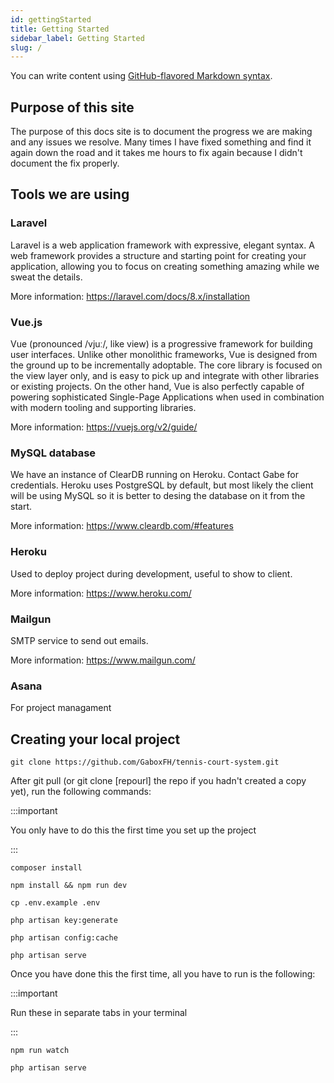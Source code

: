 ```yaml
---
id: gettingStarted
title: Getting Started
sidebar_label: Getting Started
slug: /
---
```


You can write content using [GitHub-flavored Markdown syntax](https://github.github.com/gfm/).

## Purpose of this site

The purpose of this docs site is to document the progress we are making and any issues we resolve. Many times I have fixed something and find it again down the road and it takes me hours to fix again because I didn't document the fix properly.

## Tools we are using

### Laravel

Laravel is a web application framework with expressive, elegant syntax. A web framework provides a structure and starting point for creating your application, allowing you to focus on creating something amazing while we sweat the details.

More information: https://laravel.com/docs/8.x/installation

### Vue.js

Vue (pronounced /vjuː/, like view) is a progressive framework for building user interfaces. Unlike other monolithic frameworks, Vue is designed from the ground up to be incrementally adoptable. The core library is focused on the view layer only, and is easy to pick up and integrate with other libraries or existing projects. On the other hand, Vue is also perfectly capable of powering sophisticated Single-Page Applications when used in combination with modern tooling and supporting libraries.

More information: https://vuejs.org/v2/guide/

### MySQL database

We have an instance of ClearDB running on Heroku. Contact Gabe for credentials. Heroku uses PostgreSQL by default, but most likely the client will be using MySQL so it is better to desing the database on it from the start.

More information: https://www.cleardb.com/#features


### Heroku 

Used to deploy project during development, useful to show to client.

More information: https://www.heroku.com/

### Mailgun

SMTP service to send out emails.

More information: https://www.mailgun.com/


### Asana

For project managament


## Creating your local project

```
git clone https://github.com/GaboxFH/tennis-court-system.git
```

After git pull (or git clone [repourl] the repo if you hadn't created a copy yet), run the following commands:

:::important

You only have to do this the first time you set up the project

:::
```
composer install
```

```
npm install && npm run dev 
```

```
cp .env.example .env
```

```
php artisan key:generate
```

```
php artisan config:cache
```

```
php artisan serve
```

Once you have done this the first time, all you have to run is the following:

:::important

Run these in separate tabs in your terminal

:::

```
npm run watch
```

```
php artisan serve
```
